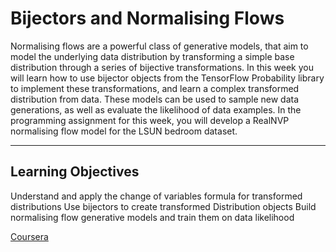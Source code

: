 # Bijectors and Normalising Flows

Normalising flows are a powerful class of generative models, that aim to model the underlying data distribution by transforming a simple base distribution through a series of bijective transformations. In this week you will learn how to use bijector objects from the TensorFlow Probability library to implement these transformations, and learn a complex transformed distribution from data. These models can be used to sample new data generations, as well as evaluate the likelihood of data examples. In the programming assignment for this week, you will develop a RealNVP normalising flow model for the LSUN bedroom dataset.

---

## Learning Objectives

Understand and apply the change of variables formula for transformed distributions
Use bijectors to create transformed Distribution objects
Build normalising flow generative models and train them on data likelihood

[Coursera](https://www.coursera.org/learn/probabilistic-deep-learning-with-tensorflow2/home/week/3)
